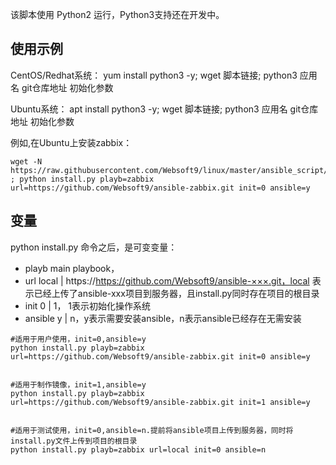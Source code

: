 该脚本使用 Python2 运行，Python3支持还在开发中。

## 使用示例

CentOS/Redhat系统：
yum install python3 -y; wget 脚本链接; python3 应用名 git仓库地址 初始化参数

Ubuntu系统：
apt install python3 -y; wget 脚本链接; python3 应用名 git仓库地址 初始化参数

例如,在Ubuntu上安装zabbix：
~~~
wget -N https://raw.githubusercontent.com/Websoft9/linux/master/ansible_script/install.py ; python install.py playb=zabbix url=https://github.com/Websoft9/ansible-zabbix.git init=0 ansible=y
~~~

## 变量

python install.py 命令之后，是可变变量：

* playb main playbook，
* url  local | https://https://github.com/Websoft9/ansible-×××.git，local 表示已经上传了ansible-xxx项目到服务器，且install.py同时存在项目的根目录
* init  0 | 1，  1表示初始化操作系统
* ansible y | n，y表示需要安装ansible，n表示ansible已经存在无需安装

```
#适用于用户使用，init=0,ansible=y
python install.py playb=zabbix url=https://github.com/Websoft9/ansible-zabbix.git init=0 ansible=y


#适用于制作镜像，init=1,ansible=y
python install.py playb=zabbix url=https://github.com/Websoft9/ansible-zabbix.git init=1 ansible=y


#适用于测试使用，init=0,ansible=n.提前将ansible项目上传到服务器，同时将install.py文件上传到项目的根目录
python install.py playb=zabbix url=local init=0 ansible=n
```